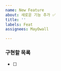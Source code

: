 ```yaml
---
name: New Feature
about: 새로운 기능 추가 ✅
title: ''
labels: Feat
assignees: MayOwall

---
```


### 구현할 목록

- [ ]
